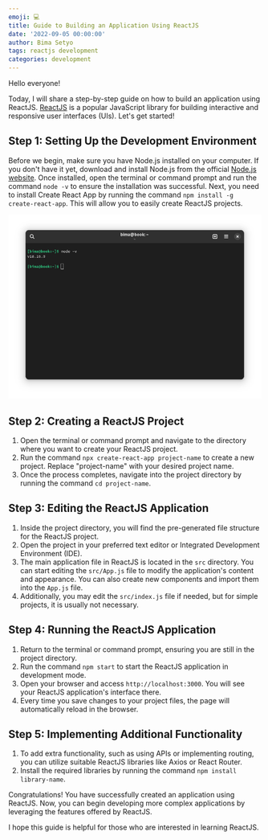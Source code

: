 ```yaml
---
emoji: 💻
title: Guide to Building an Application Using ReactJS
date: '2022-09-05 00:00:00'
author: Bima Setyo
tags: reactjs development
categories: development
---
```


Hello everyone!

Today, I will share a step-by-step guide on how to build an application using ReactJS. [ReactJS](https://legacy.reactjs.org/) is a popular JavaScript library for building interactive and responsive user interfaces (UIs). Let's get started!

## Step 1: Setting Up the Development Environment

Before we begin, make sure you have Node.js installed on your computer. If you don't have it yet, download and install Node.js from the official [Node.js website](https://nodejs.org/en). Once installed, open the terminal or command prompt and run the command `node -v` to ensure the installation was successful. Next, you need to install Create React App by running the command `npm install -g create-react-app`. This will allow you to easily create ReactJS projects.

![](node.png)

## Step 2: Creating a ReactJS Project

1. Open the terminal or command prompt and navigate to the directory where you want to create your ReactJS project.
2. Run the command `npx create-react-app project-name` to create a new project. Replace "project-name" with your desired project name.
3. Once the process completes, navigate into the project directory by running the command `cd project-name`.

## Step 3: Editing the ReactJS Application

1. Inside the project directory, you will find the pre-generated file structure for the ReactJS project.
2. Open the project in your preferred text editor or Integrated Development Environment (IDE).
3. The main application file in ReactJS is located in the `src` directory. You can start editing the `src/App.js` file to modify the application's content and appearance. You can also create new components and import them into the `App.js` file.
4. Additionally, you may edit the `src/index.js` file if needed, but for simple projects, it is usually not necessary.

## Step 4: Running the ReactJS Application

1. Return to the terminal or command prompt, ensuring you are still in the project directory.
2. Run the command `npm start` to start the ReactJS application in development mode.
3. Open your browser and access `http://localhost:3000`. You will see your ReactJS application's interface there.
4. Every time you save changes to your project files, the page will automatically reload in the browser.

## Step 5: Implementing Additional Functionality

1. To add extra functionality, such as using APIs or implementing routing, you can utilize suitable ReactJS libraries like Axios or React Router.
2. Install the required libraries by running the command `npm install library-name`.

Congratulations! You have successfully created an application using ReactJS. Now, you can begin developing more complex applications by leveraging the features offered by ReactJS.

I hope this guide is helpful for those who are interested in learning ReactJS.

```toc

```
